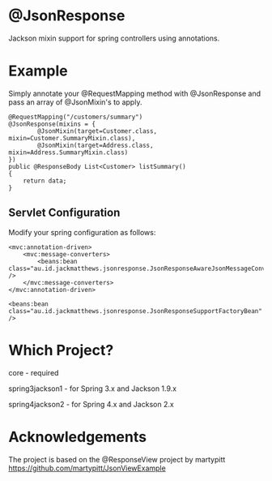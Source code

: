 @JsonResponse
=============

Jackson mixin support for spring controllers using annotations.

Example
=======

Simply annotate your @RequestMapping method with @JsonResponse and pass an array of @JsonMixin's to apply.

	@RequestMapping("/customers/summary")
	@JsonResponse(mixins = {
			@JsonMixin(target=Customer.class, mixin=Customer.SummaryMixin.class),
			@JsonMixin(target=Address.class, mixin=Address.SummaryMixin.class)
	})
	public @ResponseBody List<Customer> listSummary()
	{
		return data;
	}
	
Servlet Configuration
---------------------

Modify your spring configuration as follows:

	<mvc:annotation-driven>
		<mvc:message-converters>
			<beans:bean class="au.id.jackmatthews.jsonresponse.JsonResponseAwareJsonMessageConverter" />
		</mvc:message-converters>
	</mvc:annotation-driven>
	
	<beans:bean class="au.id.jackmatthews.jsonresponse.JsonResponseSupportFactoryBean" />
	
Which Project?
==============
core - required

spring3jackson1 - for Spring 3.x and Jackson 1.9.x

spring4jackson2 - for Spring 4.x and Jackson 2.x

Acknowledgements
================
The project is based on the @ResponseView project by martypitt
https://github.com/martypitt/JsonViewExample
	



